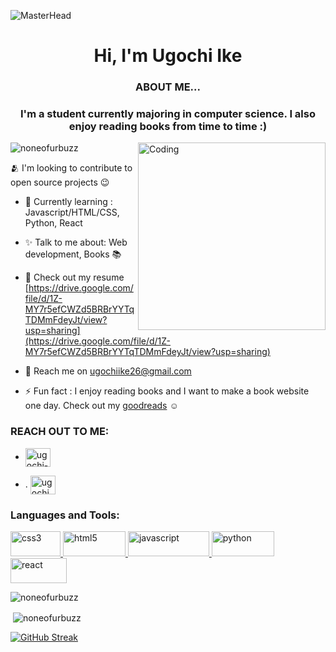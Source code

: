 ![MasterHead](https://i.pinimg.com/originals/9f/d9/8a/9fd98af2f29462f582b739f60568eaae.gif)
<h1 align="center">Hi, I'm Ugochi Ike</h1>
<h3 align="center">ABOUT ME...</h3>
<h3 align="center">I'm a student currently majoring in computer science. I also enjoy reading books from time to time :)</h3>
<img align="right" alt="Coding" width="300" src="https://cdn-media-1.freecodecamp.org/code-radio/Saron3.gif">

<p align="left"> <img src="https://komarev.com/ghpvc/?username=noneofurbuzz&label=Profile%20views&color=0e75b6&style=flat" alt="noneofurbuzz" /> </p>
🫂 I'm looking to contribute to open source projects 😉

- 🌱 Currently learning : Javascript/HTML/CSS, Python, React

- ✨ Talk to me about: Web development, Books 📚

- 📄 Check out my resume [https://drive.google.com/file/d/1Z-MY7r5efCWZd5BRBrYYTqTDMmFdeyJt/view?usp=sharing](https://drive.google.com/file/d/1Z-MY7r5efCWZd5BRBrYYTqTDMmFdeyJt/view?usp=sharing)

- 📝 Reach me on ugochiike26@gmail.com

- ⚡ Fun fact : I enjoy reading books and I want to make a book website one day. Check out my <a href="https://www.goodreads.com/user/show/91681774-ugochi" target="_blank">goodreads</a> ☺️

<h3 align="left">REACH OUT TO ME:</h3>
<ul><p align="left">
<li>
<a href="https://linkedin.com/in/ugochi-ike-0647aa244" target="blank"><img align="center" src="https://raw.githubusercontent.com/rahuldkjain/github-profile-readme-generator/master/src/images/icons/Social/linked-in-alt.svg" alt="ugochi-ike-0647aa244" height="30" width="40" /></a></li>
<li><p align="left">.
<a href="https://instagram.com/ugochi_ike" target="blank"><img align="center" src="https://raw.githubusercontent.com/rahuldkjain/github-profile-readme-generator/master/src/images/icons/Social/instagram.svg" alt="ugochi_ike" height="30" width="40" /></a></li></ul>
</p>

<h3 align="left">Languages and Tools:</h3>
<p align="left"> <a href="https://www.w3schools.com/css/" target="_blank" rel="noreferrer"> <img src="https://camo.githubusercontent.com/0308b158b64702640fcf4729689cfd6131c288ca992bfe57188eedeac3f29904/68747470733a2f2f696d672e736869656c64732e696f2f62616467652f6373732532302d2532333135373242362e7376673f267374796c653d666f722d7468652d6261646765266c6f676f3d63737333266c6f676f436f6c6f723d7768697465" alt="css3" width="80" height="40"/> </a> <a href="https://www.w3.org/html/" target="_blank" rel="noreferrer"> <img src="https://camo.githubusercontent.com/d42cacdb5af23f041efb7780aef6b49ac733623684a97a87b000a0821692fee9/68747470733a2f2f696d672e736869656c64732e696f2f62616467652f68746d6c2532302d2532334533344632362e7376673f267374796c653d666f722d7468652d6261646765266c6f676f3d68746d6c35266c6f676f436f6c6f723d7768697465" alt="html5" width="100" height="40"/> </a> <a href="https://developer.mozilla.org/en-US/docs/Web/JavaScript" target="_blank" rel="noreferrer"> <img src="https://camo.githubusercontent.com/413d10da1d1d89129b2e37cbbe72853301bc0751fef77fc3d7128684afb2b28e/68747470733a2f2f696d672e736869656c64732e696f2f62616467652f2d4a6176617363726970742d6666623430303f7374796c653d666f722d7468652d6261646765266c6f676f3d6a617661736372697074266c6f676f436f6c6f723d666666663366" alt="javascript" width="130" height="40"/> </a> <a href="https://www.python.org" target="_blank" rel="noreferrer"> <img src="https://camo.githubusercontent.com/e865066480cd53eecae6fd00a0efee375c0b6723554b4f02083cac78c41c0ff3/68747470733a2f2f696d672e736869656c64732e696f2f62616467652f507974686f6e2d626c75653f7374796c653d666f722d7468652d6261646765266c6f676f3d707974686f6e266c6f676f436f6c6f723d626c7565" alt="python" width="100" height="40"/> </a> <a href="https://reactjs.org/" target="_blank" rel="noreferrer"> <img src="https://camo.githubusercontent.com/a94bb4e88019757dbea8d758b1f8859a27b16c333b0777b62a1ee2377f3ac9d4/68747470733a2f2f696d672e736869656c64732e696f2f62616467652f2d52656163742d626c75653f7374796c653d666f722d7468652d6261646765266c6f676f3d7265616374" alt="react" width="90" height="40"/> </a> </p>

<p><img align="center" src="https://github-readme-stats.vercel.app/api/top-langs?username=noneofurbuzz&bg_color=100,a9c4f5,a9c4f5&title_color=6495ed&text_color=ab8fe3" show_icons=true&locale=en&layout=compact" alt="noneofurbuzz"/></p>

<p>&nbsp;<img align="center" src="https://github-readme-stats.vercel.app/api?username=noneofurbuzz&bg_color=100,a9c4f5,a9c4f5&title_color=6495ed&text_color=ab8fe3" show_icons=true&locale=en&layout=compact" alt="noneofurbuzz" /></p> 

[![GitHub Streak](http://github-readme-streak-stats.herokuapp.com?user=noneofurbuzz&theme=tokyonight&background=B0CEDD)](https://git.io/streak-stats)
